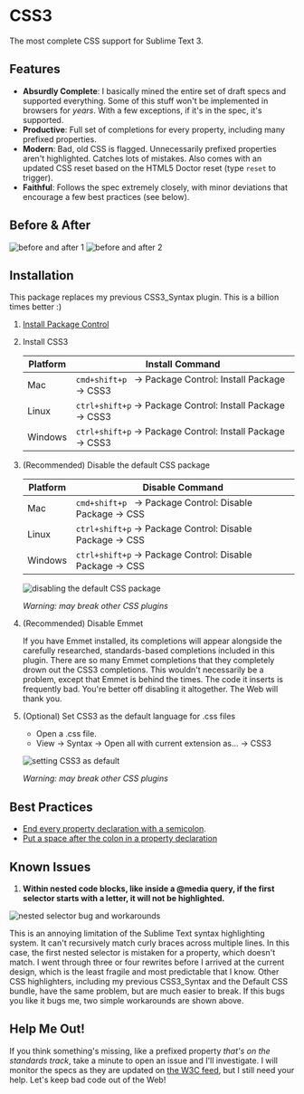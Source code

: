 CSS3
====

The most complete CSS support for Sublime Text 3.

## Features

* __Absurdly Complete__: I basically mined the entire set of draft specs
  and supported everything. Some of this stuff won't be implemented in browsers
  for *years*. With a few exceptions, if it's in the spec, it's supported.
* __Productive__: Full set of completions for every property, including many
  prefixed properties.
* __Modern__: Bad, old CSS is flagged. Unnecessarily prefixed properties aren't
  highlighted. Catches lots of mistakes. Also comes with an updated CSS reset
  based on the HTML5 Doctor reset (type `reset` to trigger).
* __Faithful__: Follows the spec extremely closely, with minor deviations that
  encourage a few best practices (see below).

## Before & After

![before and after 1](https://github.com/y0ssar1an/CSS3/raw/dev/screenshots/before_and_after1.png)
![before and after 2](https://github.com/y0ssar1an/CSS3/raw/dev/screenshots/before_and_after2.png)

## Installation

This package replaces my previous CSS3_Syntax plugin. This is a billion times
better :)

1. [Install Package Control](https://sublime.wbond.net/installation)
2. Install CSS3

    | Platform | Install Command                                                      |
    | -------- | -------------------------------------------------------------------- |
    | Mac      | `cmd+shift+p`&nbsp;&nbsp; → Package Control: Install Package → CSS3  |
    | Linux    | `ctrl+shift+p` → Package Control: Install Package → CSS3             |
    | Windows  | `ctrl+shift+p` → Package Control: Install Package → CSS3             |

3. (Recommended) Disable the default CSS package

    | Platform | Disable Command                                                      |
    | -------- | -------------------------------------------------------------------- |
    | Mac      | `cmd+shift+p`&nbsp;&nbsp; → Package Control: Disable Package → CSS   |
    | Linux    | `ctrl+shift+p` → Package Control: Disable Package → CSS              |
    | Windows  | `ctrl+shift+p` → Package Control: Disable Package → CSS              |

    ![disabling the default CSS package](https://github.com/y0ssar1an/CSS3/raw/dev/screenshots/disable_default.gif)

    *Warning: may break other CSS plugins*

4. (Recommended) Disable Emmet

    If you have Emmet installed, its completions will appear alongside the
    carefully researched, standards-based completions included in this plugin.
    There are so many Emmet completions that they completely drown out the CSS3
    completions. This wouldn't necessarily be a problem, except that Emmet is
    behind the times. The code it inserts is frequently bad. You're better off
    disabling it altogether. The Web will thank you.

5. (Optional) Set CSS3 as the default language for .css files
    * Open a .css file.
    * View → Syntax → Open all with current extension as... → CSS3

    ![setting CSS3 as default](https://github.com/y0ssar1an/CSS3/raw/dev/screenshots/set_default.gif)

    *Warning: may break other CSS plugins*

## Best Practices

* [End every property declaration with a semicolon](http://google-styleguide.googlecode.com/svn/trunk/htmlcssguide.xml?showone=Declaration_Stops#Declaration_Stops).
* [Put a space after the colon in a property declaration](http://google-styleguide.googlecode.com/svn/trunk/htmlcssguide.xml?showone=Property_Name_Stops#Property_Name_Stops)

## Known Issues

1. __Within nested code blocks, like inside a @media query, if the first
selector starts with a letter, it will not be highlighted.__

![nested selector bug and workarounds](https://github.com/y0ssar1an/CSS3/raw/dev/screenshots/nested_selector_bug.png)

This is an annoying limitation of the Sublime Text syntax highlighting
system. It can't recursively match curly braces across multiple lines. In
this case, the first nested selector is mistaken for a property, which
doesn't match. I went through three or four rewrites before I arrived at the
current design, which is the least fragile and most predictable that I know.
Other CSS highlighters, including my previous CSS3_Syntax and the Default CSS
bundle, have the same problem, but are much easier to break. If this bugs you
like it bugs me, two simple workarounds are shown above.

## Help Me Out!

If you think something's missing, like a prefixed property *that's on the
standards track*, take a minute to open an issue and I'll investigate. I will
monitor the specs as they are updated on [the W3C feed](http://www.w3.org/Style/CSS/current-work.en.html),
but I still need your help. Let's keep bad code out of the Web!
